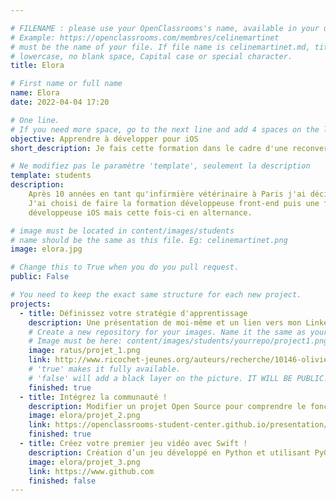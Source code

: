 ```yaml
---

# FILENAME : please use your OpenClassrooms's name, available in your url.
# Example: https://openclassrooms.com/membres/celinemartinet
# must be the name of your file. If file name is celinemartinet.md, title is celinemartinet.
# lowercase, no blank space, Capital case or special character.
title: Elora

# First name or full name
name: Elora
date: 2022-04-04 17:20

# One line.
# If you need more space, go to the next line and add 4 spaces on the left, as in 'description'.
objective: Apprendre à développer pour iOS
short_description: Je fais cette formation dans le cadre d'une reconversion professionnelle.

# Ne modifiez pas le paramètre 'template', seulement la description
template: students
description:
    Après 10 années en tant qu'infirmière vétérinaire à Paris j'ai décidé de prendre un virage a 180° vers le digital. 
    J'ai choisi de faire la formation développeuse front-end puis une fois diplômée j'ai décidé d'ajouter une corde à mon arc en faisant la formation
    développeuse iOS mais cette fois-ci en alternance. 

# image must be located in content/images/students
# name should be the same as this file. Eg: celinemartinet.png
image: elora.jpg

# Change this to True when you do you pull request.
public: False

# You need to keep the exact same structure for each new project.
projects:
  - title: Définissez votre stratégie d'apprentissage
    description: Une présentation de moi-même et un lien vers mon LinkedIn.
    # Create a new repository for your images. Name it the same as your nickname and profile picture.
    # Image must be here: content/images/students/yourrepo/project1.png
    image: ratus/projet_1.png
    link: http://www.ricochet-jeunes.org/auteurs/recherche/10146-olivier-vogel
    # 'true' makes it fully available.
    # 'false' will add a black layer on the picture. IT WILL BE PUBLIC!
    finished: true
  - title: Intégrez la communauté !
    description: Modifier un projet Open Source pour comprendre le fonctionnement de Git, de Github et des pull requests. 
    image: elora/projet_2.png
    link: https://openclassrooms-student-center.github.io/presentation/students/elora.html
    finished: true
  - title: Créez votre premier jeu vidéo avec Swift !
    description: Création d’un jeu développé en Python et utilisant PyGame.
    image: elora/projet_3.png
    link: https://www.github.com
    finished: false
---
```

